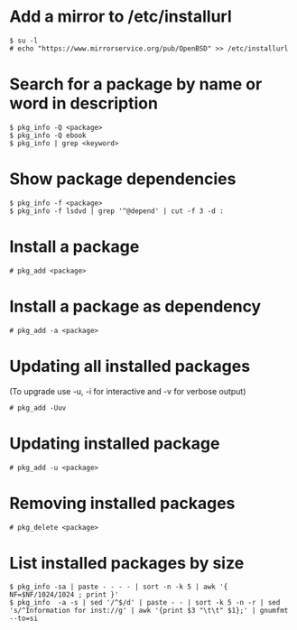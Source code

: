 # Add a mirror to /etc/installurl
```
$ su -l
# echo "https://www.mirrorservice.org/pub/OpenBSD" >> /etc/installurl
```

# Search for a package by name or word in description
```
$ pkg_info -Q <package>
$ pkg_info -Q ebook
$ pkg_info | grep <keyword>
```

# Show package dependencies
```
$ pkg_info -f <package>
$ pkg_info -f lsdvd | grep '^@depend' | cut -f 3 -d :
```

# Install a package
```
# pkg_add <package>
```

# Install a package as dependency
```
# pkg_add -a <package>
```

# Updating all installed packages
(To upgrade use -u, -i for interactive and -v for verbose output)
```
# pkg_add -Uuv
```

# Updating installed package
```
# pkg_add -u <package>
```

# Removing installed packages
```
# pkg_delete <package>
```

# List installed packages by size
```
$ pkg_info -sa | paste - - - - | sort -n -k 5 | awk '{ NF=$NF/1024/1024 ; print }'
$ pkg_info  -a -s | sed '/^$/d' | paste - - | sort -k 5 -n -r | sed 's/^Information for inst://g' | awk '{print $3 "\t\t" $1};' | gnumfmt --to=si
```
